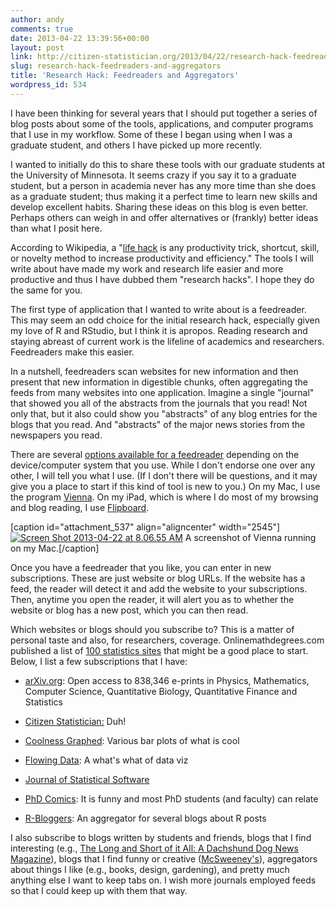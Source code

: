 ```yaml
---
author: andy
comments: true
date: 2013-04-22 13:39:56+00:00
layout: post
link: http://citizen-statistician.org/2013/04/22/research-hack-feedreaders-and-aggregators/
slug: research-hack-feedreaders-and-aggregators
title: 'Research Hack: Feedreaders and Aggregators'
wordpress_id: 534
---
```


I have been thinking for several years that I should put together a series of blog posts about some of the tools, applications, and computer programs that I use in my workflow. Some of these I began using when I was a graduate student, and others I have picked up more recently.

I wanted to initially do this to share these tools with our graduate students at the University of Minnesota. It seems crazy if you say it to a graduate student, but a person in academia never has any more time than she does as a graduate student; thus making it a perfect time to learn new skills and develop excellent habits. Sharing these ideas on this blog is even better. Perhaps others can weigh in and offer alternatives or (frankly) better ideas than what I posit here.

According to Wikipedia, a "[life hack](http://en.wikipedia.org/wiki/Life_hack) is any productivity trick, shortcut, skill, or novelty method to increase productivity and efficiency." The tools I will write about have made my work and research life easier and more productive and thus I have dubbed them "research hacks". I hope they do the same for you.

The first type of application that I wanted to write about is a feedreader. This may seem an odd choice for the initial research hack, especially given my love of R and RStudio, but I think it is apropos. Reading research and staying abreast of current work is the lifeline of academics and researchers. Feedreaders make this easier.

In a nutshell, feedreaders scan websites for new information and then present that new information in digestible chunks, often aggregating the feeds from many websites into one application. Imagine a single "journal" that showed you all of the abstracts from the journals that you read! Not only that, but it also could show you "abstracts" of any blog entries for the blogs that you read. And "abstracts" of the major news stories from the newspapers you read.

There are several [options available for a feedreader](http://en.wikipedia.org/wiki/Comparison_of_feed_aggregators) depending on the device/computer system that you use. While I don't endorse one over any other, I will tell you what I use. (If I don't there will be questions, and it may give you a place to start if this kind of tool is new to you.) On my Mac, I use the program [Vienna](http://www.vienna-rss.org). On my iPad, which is where I do most of my browsing and blog reading, I use [Flipboard](http://flipboard.com).

[caption id="attachment_537" align="aligncenter" width="2545"][![Screen Shot 2013-04-22 at 8.06.55 AM](http://citizen-statistician.org/wp-content/uploads/2013/04/Screen-Shot-2013-04-22-at-8.06.55-AM.jpg)](http://citizen-statistician.org/wp-content/uploads/2013/04/Screen-Shot-2013-04-22-at-8.06.55-AM.jpg) A screenshot of Vienna running on my Mac.[/caption]



Once you have a feedreader that you like, you can enter in new subscriptions. These are just website or blog URLs. If the website has a feed, the reader will detect it and add the website to your subscriptions. Then, anytime you open the reader, it will alert you as to whether the website or blog has a new post, which you can then read.

Which websites or blogs should you subscribe to? This is a matter of personal taste and also, for researchers, coverage. Onlinemathdegrees.com published a list of [100 statistics sites](http://onlinemathdegrees.org/statistics/#vis) that might be a good place to start. Below, I list a few subscriptions that I have:



	
  * [arXiv.org](http://arxiv.org/): Open access to 838,346 e-prints in Physics, Mathematics, Computer Science, Quantitative Biology, Quantitative Finance and Statistics

	
  * [Citizen Statistician:](http://citizen-statistician.org/) Duh!

	
  * [Coolness Graphed](http://coolnessgraphed.tumblr.com/): Various bar plots of what is cool

	
  * [Flowing Data](http://flowingdata.com/): A what's what of data viz

	
  * [Journal of Statistical Software](http://www.jstatsoft.org/rss)

	
  * [PhD Comics](http://www.phdcomics.com/): It is funny and most PhD students (and faculty) can relate

	
  * [R-Bloggers](http://www.r-bloggers.com/): An aggregator for several blogs about R posts


I also subscribe to blogs written by students and friends, blogs that I find interesting (e.g., [The Long and Short of it All: A Dachshund Dog News Magazine](http://dachshundlove.blogspot.com/)), blogs that I find funny or creative ([McSweeney's](http://www.mcsweeneys.net/tendency)), aggregators about things I like (e.g., books, design, gardening), and pretty much anything else I want to keep tabs on. I wish more journals employed feeds so that I could keep up with them that way.
